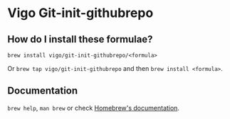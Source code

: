 # Vigo Git-init-githubrepo

## How do I install these formulae?

`brew install vigo/git-init-githubrepo/<formula>`

Or `brew tap vigo/git-init-githubrepo` and then `brew install <formula>`.

## Documentation

`brew help`, `man brew` or check [Homebrew's documentation](https://docs.brew.sh).

